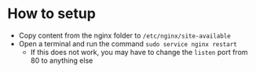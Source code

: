 # How to setup
* Copy content from the nginx folder to `/etc/nginx/site-available`
* Open a terminal and run the command `sudo service nginx restart`
    * If this does not work, you may have to change the `listen` port from 80 to anything else
